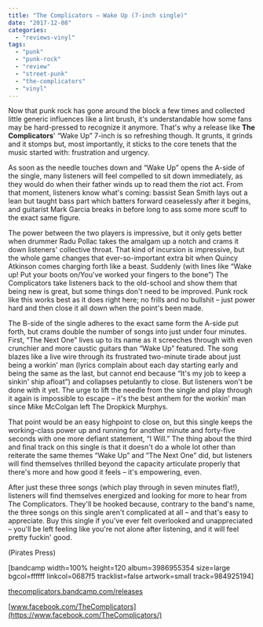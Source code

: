 ```yaml
---
title: "The Complicators – Wake Up (7-inch single)"
date: "2017-12-08"
categories: 
  - "reviews-vinyl"
tags: 
  - "punk"
  - "punk-rock"
  - "review"
  - "street-punk"
  - "the-complicators"
  - "vinyl"
---
```


Now that punk rock has gone around the block a few times and collected little generic influences like a lint brush, it's understandable how some fans may be hard-pressed to recognize it anymore. That's why a release like **The Complicators**' “Wake Up” 7-inch is so refreshing though. It grunts, it grinds and it stomps but, most importantly, it sticks to the core tenets that the music started with: frustration and urgency.

As soon as the needle touches down and “Wake Up” opens the A-side of the single, many listeners will feel compelled to sit down immediately, as they would do when their father winds up to read them the riot act. From that moment, listeners know what's coming: bassist Sean Smith lays out a lean but taught bass part which batters forward ceaselessly after it begins, and guitarist Mark Garcia breaks in before long to ass some more scuff to the exact same figure.

The power between the two players is impressive, but it only gets better when drummer Radu Pollac takes the amalgam up a notch and crams it down listeners' collective throat. That kind of incursion is impressive, but the whole game changes that ever-so-important extra bit when Quincy Atkinson comes charging forth like a beast. Suddenly (with lines like “Wake up! Put your boots on/You've worked your fingers to the bone”) The Complicators take listeners back to the old-school and show them that being new is great, but some things don't need to be improved. Punk rock like this works best as it does right here; no frills and no bullshit – just power hard and then close it all down when the point's been made.

The B-side of the single adheres to the exact same form the A-side put forth, but crams double the number of songs into just under four minutes. First, “The Next One” lives up to its name as it screeches through with even crunchier and more caustic guitars than “Wake Up” featured. The song blazes like a live wire through its frustrated two-minute tirade about just being a workin' man (lyrics complain about each day starting early and being the same as the last, but cannot end because “It's my job to keep a sinkin' ship afloat”) and collapses petulantly to close. But listeners won't be done with it yet. The urge to lift the needle from the single and play through it again is impossible to escape – it's the best anthem for the workin' man since Mike McColgan left The Dropkick Murphys.

That point would be an easy highpoint to close on, but this single keeps the working-class power up and running for another minute and forty-five seconds with one more defiant statement, “I Will.” The thing about the third and final track on this single is that it doesn't do a whole lot other than reiterate the same themes “Wake Up” and “The Next One” did, but listeners will find themselves thrilled beyond the capacity articulate properly that there's more and how good it feels – it's empowering, even.

After just these three songs (which play through in seven minutes flat!), listeners will find themselves energized and looking for more to hear from The Complicators. They'll be hooked because, contrary to the band's name, the three songs on this single aren't complicated at all – and that's easy to appreciate. Buy this single if you've ever felt overlooked and unappreciated – you'll be left feeling like you're not alone after listening, and it will feel pretty fuckin' good.

(Pirates Press)

\[bandcamp width=100% height=120 album=3986955354 size=large bgcol=ffffff linkcol=0687f5 tracklist=false artwork=small track=984925194\]

[thecomplicators.bandcamp.com/releases](https://thecomplicators.bandcamp.com/releases)

[www.facebook.com/TheComplicators](https://www.facebook.com/TheComplicators/)
